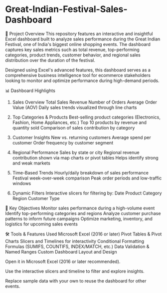 # Great-Indian-Festival-Sales-Dashboard

📘 Project Overview
This repository features an interactive and insightful Excel dashboard built to analyze sales performance during the Great Indian Festival, one of India's biggest online shopping events. The dashboard captures key sales metrics such as total revenue, top-performing categories, product trends, customer behavior, and regional sales distribution over the duration of the festival.

Designed using Excel's advanced features, this dashboard serves as a comprehensive business intelligence tool for ecommerce stakeholders looking to monitor and optimize performance during high-demand periods.


📊 Dashboard Highlights
1. Sales Overview
Total Sales Revenue
Number of Orders
Average Order Value (AOV)
Daily sales trends visualized through line charts

2. Top Categories & Products
Best-selling product categories (Electronics, Fashion, Home Appliances, etc.)
Top 10 products by revenue and quantity sold
Comparison of sales contribution by category

3. Customer Insights
New vs. returning customers
Average spend per customer
Order frequency by customer segment

4. Regional Performance
Sales by state or city
Regional revenue contribution shown via map charts or pivot tables
Helps identify strong and weak markets

5. Time-Based Trends
Hourly/daily breakdown of sales performance
Festival week-over-week comparison
Peak order periods and low-traffic windows

6. Dynamic Filters
Interactive slicers for filtering by:
Date
Product Category
Region
Customer Type


🎯 Key Objectives
Monitor sales performance during a high-volume event
Identify top-performing categories and regions
Analyze customer purchase patterns to inform future campaigns
Optimize marketing, inventory, and logistics for upcoming sales events


🛠️ Tools & Features Used
Microsoft Excel (2016 or later)
Pivot Tables & Pivot Charts
Slicers and Timelines for interactivity
Conditional Formatting
Formulas (SUMIFS, COUNTIFS, INDEX/MATCH, etc.)
Data Validation & Named Ranges
Custom Dashboard Layout and Design



Open it in Microsoft Excel (2016 or later recommended).

Use the interactive slicers and timeline to filter and explore insights.

Replace sample data with your own to reuse the dashboard for other events.
